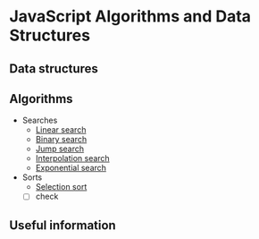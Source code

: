 # JavaScript Algorithms and Data Structures

## Data structures

## Algorithms

-   Searches
    -   [Linear search](https://github.com/htdhcvm/javascript-algorithms/tree/master/algorithms/search/linear)
    -   [Binary search](https://github.com/htdhcvm/javascript-algorithms/tree/master/algorithms/search/binary)
    -   [Jump search](https://github.com/htdhcvm/javascript-algorithms/tree/master/algorithms/search/binary)
    -   [Interpolation search](https://github.com/htdhcvm/javascript-algorithms/tree/master/algorithms/search/interpolation)
    -   [Exponential search](https://github.com/htdhcvm/javascript-algorithms/tree/master/algorithms/search/exponential)
-   Sorts
    -   [Selection sort](https://github.com/htdhcvm/javascript-algorithms/tree/master/algorithms/sort/selection)
    -   [ ] check

## Useful information
